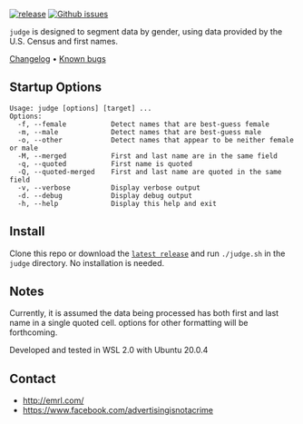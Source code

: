 ﻿﻿[![release](https://img.shields.io/github/v/release/emrl/judge?sort=semver)](https://github.com/EMRL/stir/releases/latest)
[![Github issues](https://img.shields.io/github/issues/emrl/judge)](https://github.com/EMRL/stir/issues)

`judge` is designed to segment data by gender, using data provided by the U.S. Census and first names. 

[Changelog](https://github.com/EMRL/judge/blob/master/CHANGELOG.md) &bull; [Known bugs](https://github.com/EMRL/judge/issues?q=is%3Aopen+is%3Aissue+label%3Abug)

## Startup Options

```
Usage: judge [options] [target] ...
Options:
  -f, --female           Detect names that are best-guess female
  -m, --male             Detect names that are best-guess male
  -o, --other            Detect names that appear to be neither female or male
  -M, --merged           First and last name are in the same field
  -q, --quoted           First name is quoted
  -Q, --quoted-merged    First and last name are quoted in the same field
  -v, --verbose          Display verbose output
  -d. --debug            Display debug output
  -h, --help             Display this help and exit
```

## Install

Clone this repo or download the [`latest release`](https://github.com/emrl/judge/releases/latest) and run `./judge.sh` in the `judge` directory. No installation is needed.

## Notes

Currently, it is assumed the data being processed has both first and last name in a single quoted cell. options for other formatting will be forthcoming.

Developed and tested in WSL 2.0 with Ubuntu 20.0.4

## Contact

* <http://emrl.com/>
* <https://www.facebook.com/advertisingisnotacrime>
